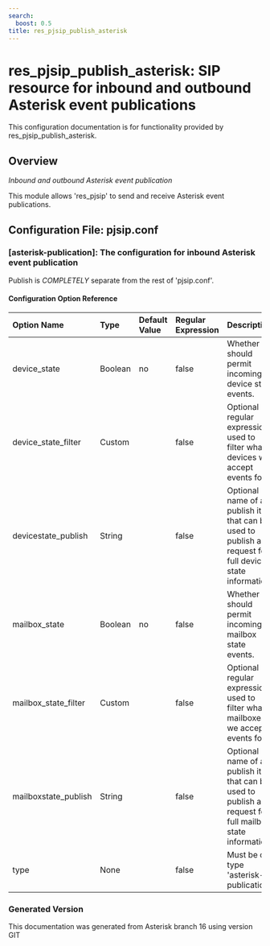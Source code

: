 ```yaml
---
search:
  boost: 0.5
title: res_pjsip_publish_asterisk
---
```


# res_pjsip_publish_asterisk: SIP resource for inbound and outbound Asterisk event publications

This configuration documentation is for functionality provided by res_pjsip_publish_asterisk.

## Overview

*Inbound and outbound Asterisk event publication*<br>

This module allows 'res\_pjsip' to send and receive Asterisk event publications.<br>


## Configuration File: pjsip.conf

### [asterisk-publication]: The configuration for inbound Asterisk event publication

Publish is *COMPLETELY* separate from the rest of 'pjsip.conf'.<br>


#### Configuration Option Reference

| Option Name | Type | Default Value | Regular Expression | Description | Since |
|:---|:---|:---|:---|:---|:---| 
| device_state| Boolean| no| false| Whether we should permit incoming device state events.| |
| device_state_filter| Custom| | false| Optional regular expression used to filter what devices we accept events for.| |
| devicestate_publish| String| | false| Optional name of a publish item that can be used to publish a request for full device state information.| |
| mailbox_state| Boolean| no| false| Whether we should permit incoming mailbox state events.| |
| mailbox_state_filter| Custom| | false| Optional regular expression used to filter what mailboxes we accept events for.| |
| mailboxstate_publish| String| | false| Optional name of a publish item that can be used to publish a request for full mailbox state information.| |
| type| None| | false| Must be of type 'asterisk-publication'.| |



### Generated Version

This documentation was generated from Asterisk branch 16 using version GIT 